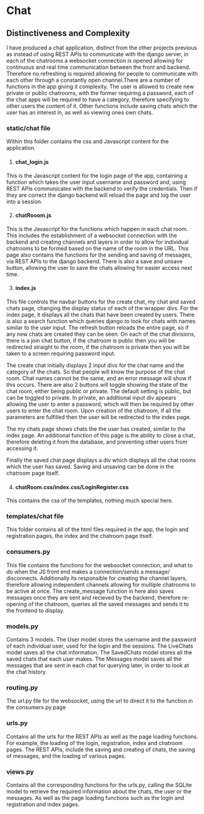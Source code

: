 # Chat

## Distinctiveness and Complexity
I have produced a chat application, distinct from the other projects previous as instead of using REST APIs to communicate with the django server, in each of the chatrooms a websocket connection is opened allowing for continuous and real time communication between the front and backend. Therefore no refreshing is required allowing for people to communicate with each other through a constantly open channel.There are a number of functions in the app giving it complexity. The user is allowed to create new private or public chatrooms, with the former requiring a password, each of the chat apps will be required to have a category, therefore specifying to other users the content of it. Other functions include saving chats which the user has an interest in, as well as viewing ones own chats. 

### static/chat file
Within this folder contains the css and Javascript content for the application. 

1. #### chat_login.js
This is the Javascript content for the login page of the app, containing a function which takes the user input username and password and, using REST APIs communicates with the backend to verify the credentials. Then if they are correct the django backend will reload the page and log the user into a session.

2. #### chatRooom.js
This is the Javascript for the functions which happen in each chat room. This includes the establishment of a websocket connection with the backend and creating channels and layers in order to allow for individual chatrooms to be formed based on the name of the room in the URL. This page also contains the functions for the sending and saving of messages, via REST APIs to the django backend. There is also a save and unsave button, allowing the user to save the chats allowing for easier access next time.

3. #### index.js
This file controls the navbar buttons for the create chat, my chat and saved chats page, changing the display status of each of the wrapper divs. For the index page, it displays all the chats that have been created by users. There is also a search function which queries django to look for chats with names similar to the user input. The refresh button reloads the entire page, so if any new chats are created they can be seen. On each of the chat divisions, there is a join chat button, if the chatroom is public then you will be redirected straight to the room, if the chatroom is private then you will be taken to a screen requiring password input. 

The create chat initially displays 2 input divs for the chat name and the category of the chats. So that people will know the purpose of the chat room. Chat names cannot be the same, and an error message will show if this occurs. There are also 2 buttons will toggle showing the state of the chat room, either being public or private. The default setting is public, but can be toggled to private. In private, an additional input div appears allowing the user to enter a password, which will then be required by other users to enter the chat room. Upon creation of the chatroom, if all the parameters are fulfilled then the user will be redirected to the index page.

The my chats page shows chats the the user has created, similar to the index page. An additional function of this page is the ability to close a chat, therefore deleting it from the database, and preventing other users from accessing it. 

Finally the saved chat page displays a div which displays all the chat rooms which the user has saved. Saving and unsaving can be done in the chatroom page itself. 

4. #### chatRoom.css/index.css/LoginRegister.css

This contains the css of the templates, nothing much special here.

### templates/chat file

This folder contains all of the html files required in the app, the login and registration pages, the index and the chatroom page itself. 

### consumers.py

This file contains the functions for the websocket connection, and what to do when the JS front end makes a connection/sends a message/ disconnects. Additionally its responsible for creating the channel layers, therefore allowing independent channels allowing for multiple chatrooms to be active at once. The create_message function in here also saves messages once they are sent and recieved by the backend, therefore re-opening of the chatroom, queries all the saved messages and sends it to the frontend to display.

### models.py

Contains 3 models. The User model stores the username and the password of each individual user, used for the login and the sessions. The LiveChats model saves all the chat information. The SavedChats model stores all the saved chats that each user makes. The Messages model saves all the messages that are sent in each chat for querying later, in order to look at the chat history.

### routing.py

The url.py file for the websocket, using the url to direct it to the function in the consumers.py page

### urls.py

Contains all the urls for the REST APIs as well as the page loading functions. For example, the loading of the login, registration, index and chatroom pages. The REST APIs, include the saving and creating of chats, the saving of messages, and the loading of various pages. 

### views.py

Contains all the corresponding functions for the urls.py, calling the SQLite model to retrieve the required information about the chats, the user or the messages. As well as the page loading functions such as the login and registration and index pages. 